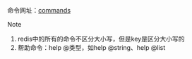 

命令网址：[commands](https://redis.io/commands)

> [!note] 
> 1. redis中的所有的命令不区分大小写，但是key是区分大小写的
> 2. 帮助命令：help @类型，如help @string、help @list

